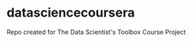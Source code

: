 datasciencecoursera
===================

Repo created for The Data Scientist's Toolbox Course Project
